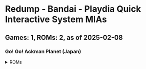 # Redump - Bandai - Playdia Quick Interactive System MIAs
## Games: 1, ROMs: 2, as of 2025-02-08
### Go! Go! Ackman Planet (Japan)
<details>
<summary>ROMs</summary>

Go! Go! Ackman Planet (Japan) (Track 1).bin, CRC: 1cbf2c16
Go! Go! Ackman Planet (Japan) (Track 2).bin, CRC: f1974e93
</details>

